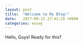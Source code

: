 ```yaml
---
layout: post
title:  "Welcome to My Blog!"
date:   2017-09-13 23:41:29 +0800
categories: essay
---
```

Hello, Guys! Ready for this?


